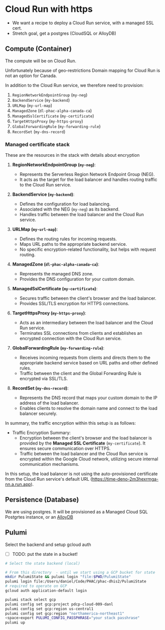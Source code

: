 # Cloud Run with https

- We want a recipe to deploy a Cloud Run service, with a managed SSL cert.
- Stretch goal, get a postgres (CloudSQL or AlloyDB)

## Compute (Container)

The compute will be on Cloud Run.

Unfortunately because of geo-restrictions Domain mapping for Cloud Run is not an option for Canada.

In addition to the Cloud Run service, we therefore need to provision:


1. `RegionNetworkEndpointGroup` (`my-neg`)
2. `BackendService` (`my-backend`)
3. `URLMap` (`my-url-map`)
4. `ManagedZone` (`dl-phac-alpha-canada-ca`)
5. `ManagedSslCertificate` (`my-certificate`)
6. `TargetHttpsProxy` (`my-https-proxy`)
7. `GlobalForwardingRule` (`my-forwarding-rule`)
8. `RecordSet` (`my-dns-record`)

### Managed certificate stack

These are the resources in the stack with details about encryption

1. **RegionNetworkEndpointGroup (`my-neg`)**:
   - Represents the Serverless Region Network Endpoint Group (NEG).
   - It acts as the target for the load balancer and handles routing traffic to the Cloud Run service.

2. **BackendService (`my-backend`)**:
   - Defines the configuration for load balancing.
   - Associated with the NEG (`my-neg`) as its backend.
   - Handles traffic between the load balancer and the Cloud Run service.

3. **URLMap (`my-url-map`)**:
   - Defines the routing rules for incoming requests.
   - Maps URL paths to the appropriate backend service.
   - No specific encryption-related functionality, but helps with request routing.

4. **ManagedZone (`dl-phac-alpha-canada-ca`)**:
   - Represents the managed DNS zone.
   - Provides the DNS configuration for your custom domain.

5. **ManagedSslCertificate (`my-certificate`)**:
   - Secures traffic between the client's browser and the load balancer.
   - Provides SSL/TLS encryption for HTTPS connections.

6. **TargetHttpsProxy (`my-https-proxy`)**:
   - Acts as an intermediary between the load balancer and the Cloud Run service.
   - Terminates SSL connections from clients and establishes an encrypted connection with the Cloud Run service.

7. **GlobalForwardingRule (`my-forwarding-rule`)**:
   - Receives incoming requests from clients and directs them to the appropriate backend service based on URL paths and other defined rules.
   - Traffic between the client and the Global Forwarding Rule is encrypted via SSL/TLS.

8. **RecordSet (`my-dns-record`)**:
   - Represents the DNS record that maps your custom domain to the IP address of the load balancer.
   - Enables clients to resolve the domain name and connect to the load balancer securely.

In summary, the traffic encryption within this setup is as follows:

- Traffic Encryption Summary:
  - Encryption between the client's browser and the load balancer is provided by the **Managed SSL Certificate** (`my-certificate`). It ensures secure communication over HTTPS.
  - Traffic between the load balancer and the Cloud Run service is encrypted within the Google Cloud network, utilizing secure internal communication mechanisms.
  
In this setup, the load balancer is not using the auto-provisioned certificate from the Cloud Run service's default URL (https://time-deno-2m3hexrmga-nn.a.run.app).

## Persistence (Database)

We are using postgres. It will be provisioned as a Managed Cloud SQL Postgrtes instance, or an [AlloyDB](https://cloud.google.com/alloydb)

## Pulumi

Select the backend and setup gcloud auth

- [ ] TODO: put the state in a bucket!

```bash
# Select the state backend (local)

# From this directory  - until we start using a GCP bucket for state
mkdir PulumiState && pulumi login "file:$PWD/PulumiState"
pulumi login file:/Users/daniel/Code/PHAC/phac-dhis2/PulumiState
# required to operate on GCP
gcloud auth application-default login

pulumi stack select gcp
pulumi config set gcp:project pdcp-cloud-009-danl
pulumi config set gcp:region us-central1
pulumi config set gcp:region "northamerica-northeast1"
<space>export PULUMI_CONFIG_PASSPHRASE="your stack passhrase"
pulumi up
```
